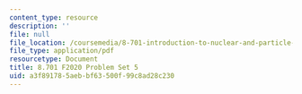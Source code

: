 ```yaml
---
content_type: resource
description: ''
file: null
file_location: /coursemedia/8-701-introduction-to-nuclear-and-particle-physics-fall-2020/a3f891785aebbf63500f99c8ad28c230_MIT8_701F20_pset5.pdf
file_type: application/pdf
resourcetype: Document
title: 8.701 F2020 Problem Set 5
uid: a3f89178-5aeb-bf63-500f-99c8ad28c230
---
```

